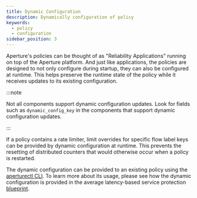 ```yaml
---
title: Dynamic Configuration
description: Dynamically configuration of policy
keywords:
  - policy
  - configuration
sidebar_position: 3
---
```


Aperture's policies can be thought of as "Reliability Applications" running on
top of the Aperture platform. And just like applications, the policies are
designed to not only configure during startup, they can also be configured at
runtime. This helps preserve the runtime state of the policy while it receives
updates to its existing configuration.

:::note

Not all components support dynamic configuration updates. Look for fields such
as `dynamic_config_key` in the components that support dynamic configuration
updates.

:::

If a policy contains a rate limiter, limit overrides for specific flow label
keys can be provided by dynamic configuration at runtime. This prevents the
resetting of distributed counters that would otherwise occur when a policy is
restarted.

The dynamic configuration can be provided to an existing policy using the
[aperturectl CLI](/reference/aperturectl/apply/apply.md). To learn more about
its usage, please see how the dynamic configuration is provided in the average
latency-based service protection
[blueprint](/reference/policies/bundled-blueprints/policies/service-protection/service-protection.md).
